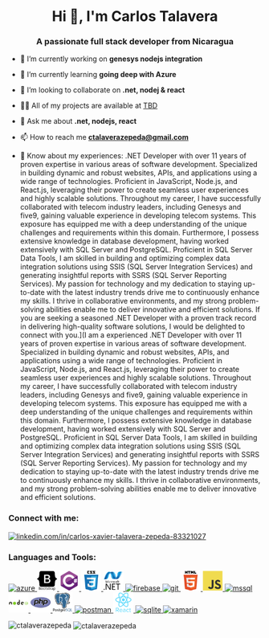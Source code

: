 <h1 align="center">Hi 👋, I'm Carlos Talavera</h1>
<h3 align="center">A passionate full stack developer from Nicaragua</h3>


- 🔭 I’m currently working on **genesys nodejs integration**

- 🌱 I’m currently learning **going deep with Azure**

- 👯 I’m looking to collaborate on **.net, nodej & react**

- 👨‍💻 All of my projects are available at [TBD](TBD)

- 💬 Ask me about **.net, nodejs, react**

- 📫 How to reach me **ctalaverazepeda@gmail.com**

- 📄 Know about my experiences: .NET Developer with over 11 years of proven expertise in various areas of software development. Specialized in building dynamic and robust websites, APIs, and applications using a wide range of technologies. Proficient in JavaScript, Node.js, and React.js, leveraging their power to create seamless user experiences and highly scalable solutions. Throughout my career, I have successfully collaborated with telecom industry leaders, including Genesys and five9, gaining valuable experience in developing telecom systems. This exposure has equipped me with a deep understanding of the unique challenges and requirements within this domain. Furthermore, I possess extensive knowledge in database development, having worked extensively with SQL Server and PostgreSQL. Proficient in SQL Server Data Tools, I am skilled in building and optimizing complex data integration solutions using SSIS (SQL Server Integration Services) and generating insightful reports with SSRS (SQL Server Reporting Services). My passion for technology and my dedication to staying up-to-date with the latest industry trends drive me to continuously enhance my skills. I thrive in collaborative environments, and my strong problem-solving abilities enable me to deliver innovative and efficient solutions. If you are seeking a seasoned .NET Developer with a proven track record in delivering high-quality software solutions, I would be delighted to connect with you.](I am a experienced .NET Developer with over 11 years of proven expertise in various areas of software development. Specialized in building dynamic and robust websites, APIs, and applications using a wide range of technologies. Proficient in JavaScript, Node.js, and React.js, leveraging their power to create seamless user experiences and highly scalable solutions. Throughout my career, I have successfully collaborated with telecom industry leaders, including Genesys and five9, gaining valuable experience in developing telecom systems. This exposure has equipped me with a deep understanding of the unique challenges and requirements within this domain. Furthermore, I possess extensive knowledge in database development, having worked extensively with SQL Server and PostgreSQL. Proficient in SQL Server Data Tools, I am skilled in building and optimizing complex data integration solutions using SSIS (SQL Server Integration Services) and generating insightful reports with SSRS (SQL Server Reporting Services). My passion for technology and my dedication to staying up-to-date with the latest industry trends drive me to continuously enhance my skills. I thrive in collaborative environments, and my strong problem-solving abilities enable me to deliver innovative and efficient solutions.

<h3 align="left">Connect with me:</h3>
<p align="left">
<a href="https://linkedin.com/in/linkedin.com/in/carlos-xavier-talavera-zepeda-83321027" target="blank"><img align="center" src="https://raw.githubusercontent.com/rahuldkjain/github-profile-readme-generator/master/src/images/icons/Social/linked-in-alt.svg" alt="linkedin.com/in/carlos-xavier-talavera-zepeda-83321027" height="30" width="40" /></a>
</p>

<h3 align="left">Languages and Tools:</h3>
<p align="left"> <a href="https://azure.microsoft.com/en-in/" target="_blank" rel="noreferrer"> <img src="https://www.vectorlogo.zone/logos/microsoft_azure/microsoft_azure-icon.svg" alt="azure" width="40" height="40"/> </a> <a href="https://getbootstrap.com" target="_blank" rel="noreferrer"> <img src="https://raw.githubusercontent.com/devicons/devicon/master/icons/bootstrap/bootstrap-plain-wordmark.svg" alt="bootstrap" width="40" height="40"/> </a> <a href="https://www.w3schools.com/cs/" target="_blank" rel="noreferrer"> <img src="https://raw.githubusercontent.com/devicons/devicon/master/icons/csharp/csharp-original.svg" alt="csharp" width="40" height="40"/> </a> <a href="https://www.w3schools.com/css/" target="_blank" rel="noreferrer"> <img src="https://raw.githubusercontent.com/devicons/devicon/master/icons/css3/css3-original-wordmark.svg" alt="css3" width="40" height="40"/> </a> <a href="https://dotnet.microsoft.com/" target="_blank" rel="noreferrer"> <img src="https://raw.githubusercontent.com/devicons/devicon/master/icons/dot-net/dot-net-original-wordmark.svg" alt="dotnet" width="40" height="40"/> </a> <a href="https://firebase.google.com/" target="_blank" rel="noreferrer"> <img src="https://www.vectorlogo.zone/logos/firebase/firebase-icon.svg" alt="firebase" width="40" height="40"/> </a> <a href="https://git-scm.com/" target="_blank" rel="noreferrer"> <img src="https://www.vectorlogo.zone/logos/git-scm/git-scm-icon.svg" alt="git" width="40" height="40"/> </a> <a href="https://www.w3.org/html/" target="_blank" rel="noreferrer"> <img src="https://raw.githubusercontent.com/devicons/devicon/master/icons/html5/html5-original-wordmark.svg" alt="html5" width="40" height="40"/> </a> <a href="https://developer.mozilla.org/en-US/docs/Web/JavaScript" target="_blank" rel="noreferrer"> <img src="https://raw.githubusercontent.com/devicons/devicon/master/icons/javascript/javascript-original.svg" alt="javascript" width="40" height="40"/> </a> <a href="https://www.microsoft.com/en-us/sql-server" target="_blank" rel="noreferrer"> <img src="https://www.svgrepo.com/show/303229/microsoft-sql-server-logo.svg" alt="mssql" width="40" height="40"/> </a> <a href="https://nodejs.org" target="_blank" rel="noreferrer"> <img src="https://raw.githubusercontent.com/devicons/devicon/master/icons/nodejs/nodejs-original-wordmark.svg" alt="nodejs" width="40" height="40"/> </a> <a href="https://www.php.net" target="_blank" rel="noreferrer"> <img src="https://raw.githubusercontent.com/devicons/devicon/master/icons/php/php-original.svg" alt="php" width="40" height="40"/> </a> <a href="https://www.postgresql.org" target="_blank" rel="noreferrer"> <img src="https://raw.githubusercontent.com/devicons/devicon/master/icons/postgresql/postgresql-original-wordmark.svg" alt="postgresql" width="40" height="40"/> </a> <a href="https://postman.com" target="_blank" rel="noreferrer"> <img src="https://www.vectorlogo.zone/logos/getpostman/getpostman-icon.svg" alt="postman" width="40" height="40"/> </a> <a href="https://reactjs.org/" target="_blank" rel="noreferrer"> <img src="https://raw.githubusercontent.com/devicons/devicon/master/icons/react/react-original-wordmark.svg" alt="react" width="40" height="40"/> </a> <a href="https://www.sqlite.org/" target="_blank" rel="noreferrer"> <img src="https://www.vectorlogo.zone/logos/sqlite/sqlite-icon.svg" alt="sqlite" width="40" height="40"/> </a> <a href="https://dotnet.microsoft.com/apps/xamarin" target="_blank" rel="noreferrer"> <img src="https://raw.githubusercontent.com/detain/svg-logos/780f25886640cef088af994181646db2f6b1a3f8/svg/xamarin.svg" alt="xamarin" width="40" height="40"/> </a> </p>

<p><img align="left" src="https://github-readme-stats.vercel.app/api/top-langs?username=ctalaverazepeda&show_icons=true&locale=en&layout=compact" alt="ctalaverazepeda" /></p>

<p>&nbsp;<img align="center" src="https://github-readme-stats.vercel.app/api?username=ctalaverazepeda&show_icons=true&locale=en" alt="ctalaverazepeda" /></p>
